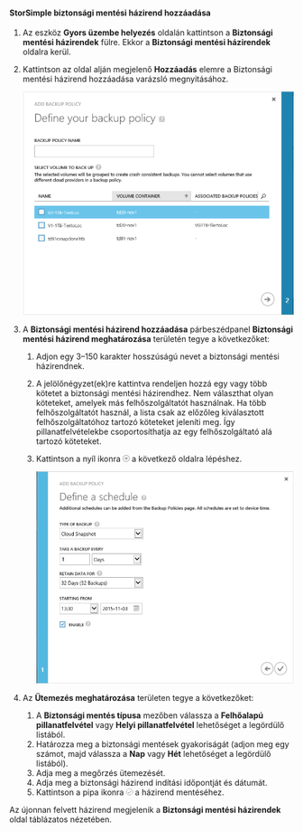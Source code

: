 <!--author=v-sharos last changed: 11/06/15-->

#### <a name="to-add-a-storsimple-backup-policy"></a>StorSimple biztonsági mentési házirend hozzáadása
1. Az eszköz **Gyors üzembe helyezés** oldalán kattintson a **Biztonsági mentési házirendek** fülre. Ekkor a **Biztonsági mentési házirendek** oldalra kerül.
2. Kattintson az oldal alján megjelenő **Hozzáadás** elemre a Biztonsági mentési házirend hozzáadása varázsló megnyitásához.
   
    ![Biztonsági mentési házirend hozzáadása 1](./media/storsimple-add-backup-policy-u2/AddBackupPolicy1.png)
3. A **Biztonsági mentési házirend hozzáadása** párbeszédpanel **Biztonsági mentési házirend meghatározása** területén tegye a következőket:
   
   1. Adjon egy 3–150 karakter hosszúságú nevet a biztonsági mentési házirendnek.
   2. A jelölőnégyzet(ek)re kattintva rendeljen hozzá egy vagy több kötetet a biztonsági mentési házirendhez. Nem választhat olyan köteteket, amelyek más felhőszolgáltatót használnak. Ha több felhőszolgáltatót használ, a lista csak az előzőleg kiválasztott felhőszolgáltatóhoz tartozó köteteket jeleníti meg. Így pillanatfelvételekbe csoportosíthatja az egy felhőszolgáltató alá tartozó köteteket.
   3. Kattintson a nyíl ikonra ![nyíl ikon](./media/storsimple-add-backup-policy-u2/HCS_ArrowIcon-include.png) a következő oldalra lépéshez.
      
      ![Biztonsági mentési házirend hozzáadása 2](./media/storsimple-add-backup-policy-u2/AddBackupPolicy2.png)
4. Az **Ütemezés meghatározása** területen tegye a következőket:
   
   1. A **Biztonsági mentés típusa** mezőben válassza a **Felhőalapú pillanatfelvétel** vagy **Helyi pillanatfelvétel** lehetőséget a legördülő listából.
   2. Határozza meg a biztonsági mentések gyakoriságát (adjon meg egy számot, majd válassza a **Nap** vagy **Hét** lehetőséget a legördülő listából).
   3. Adja meg a megőrzés ütemezését.
   4. Adja meg a biztonsági házirend indítási időpontját és dátumát.  
   5. Kattintson a pipa ikonra ![pipa ikon](./media/storsimple-add-backup-policy-u2/HCS_CheckIcon-include.png) a házirend mentéséhez.

Az újonnan felvett házirend megjelenik a **Biztonsági mentési házirendek** oldal táblázatos nézetében.



<!--HONumber=Jan17_HO4-->


